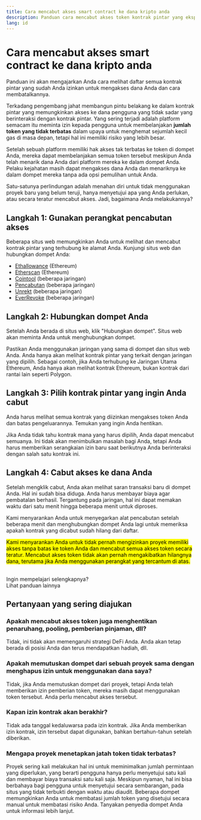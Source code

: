 ```yaml
---
title: Cara mencabut akses smart contract ke dana kripto anda
description: Panduan cara mencabut akses token kontrak pintar yang eksploitatif
lang: id
---
```


# Cara mencabut akses smart contract ke dana kripto anda

Panduan ini akan mengajarkan Anda cara melihat daftar semua kontrak pintar yang sudah Anda izinkan untuk mengakses dana Anda dan cara membatalkannya.

Terkadang pengembang jahat membangun pintu belakang ke dalam kontrak pintar yang memungkinkan akses ke dana pengguna yang tidak sadar yang berinteraksi dengan kontrak pintar. Yang sering terjadi adalah platform semacam itu meminta izin kepada pengguna untuk membelanjakan **jumlah token yang tidak terbatas** dalam upaya untuk menghemat sejumlah kecil gas di masa depan, tetapi hal ini memiliki risiko yang lebih besar.

Setelah sebuah platform memiliki hak akses tak terbatas ke token di dompet Anda, mereka dapat membelanjakan semua token tersebut meskipun Anda telah menarik dana Anda dari platform mereka ke dalam dompet Anda. Pelaku kejahatan masih dapat mengakses dana Anda dan menariknya ke dalam dompet mereka tanpa ada opsi pemulihan untuk Anda.

Satu-satunya perlindungan adalah menahan diri untuk tidak menggunakan proyek baru yang belum teruji, hanya menyetujui apa yang Anda perlukan, atau secara teratur mencabut akses. Jadi, bagaimana Anda melakukannya?

## Langkah 1: Gunakan perangkat pencabutan akses

Beberapa situs web memungkinkan Anda untuk melihat dan mencabut kontrak pintar yang terhubung ke alamat Anda. Kunjungi situs web dan hubungkan dompet Anda:

- [Ethallowance](https://ethallowance.com/) (Ethereum)
- [Etherscan](https://etherscan.io/tokenapprovalchecker) (Ethereum)
- [Cointool](https://cointool.app/approve/eth) (beberapa jaringan)
- [Pencabutan](https://revoke.cash/) (beberapa jaringan)
- [Unrekt](https://app.unrekt.net/) (beberapa jaringan)
- [EverRevoke](https://everrise.com/everrevoke/) (beberapa jaringan)

## Langkah 2: Hubungkan dompet Anda

Setelah Anda berada di situs web, klik "Hubungkan dompet". Situs web akan meminta Anda untuk menghubungkan dompet.

Pastikan Anda menggunakan jaringan yang sama di dompet dan situs web Anda. Anda hanya akan melihat kontrak pintar yang terkait dengan jaringan yang dipilih. Sebagai contoh, jika Anda terhubung ke Jaringan Utama Ethereum, Anda hanya akan melihat kontrak Ethereum, bukan kontrak dari rantai lain seperti Polygon.

## Langkah 3: Pilih kontrak pintar yang ingin Anda cabut

Anda harus melihat semua kontrak yang diizinkan mengakses token Anda dan batas pengeluarannya. Temukan yang ingin Anda hentikan.

Jika Anda tidak tahu kontrak mana yang harus dipilih, Anda dapat mencabut semuanya. Ini tidak akan menimbulkan masalah bagi Anda, tetapi Anda harus memberikan serangkaian izin baru saat berikutnya Anda berinteraksi dengan salah satu kontrak ini.

## Langkah 4: Cabut akses ke dana Anda

Setelah mengklik cabut, Anda akan melihat saran transaksi baru di dompet Anda. Hal ini sudah bisa diduga. Anda harus membayar biaya agar pembatalan berhasil. Tergantung pada jaringan, hal ini dapat memakan waktu dari satu menit hingga beberapa menit untuk diproses.

Kami menyarankan Anda untuk menyegarkan alat pencabutan setelah beberapa menit dan menghubungkan dompet Anda lagi untuk memeriksa apakah kontrak yang dicabut sudah hilang dari daftar.

<mark>Kami menyarankan Anda untuk tidak pernah mengizinkan proyek memiliki akses tanpa batas ke token Anda dan mencabut semua akses token secara teratur. Mencabut akses token tidak akan pernah mengakibatkan hilangnya dana, terutama jika Anda menggunakan perangkat yang tercantum di atas.</mark>

 <br />

<Alert className="justify-between">
  <AlertEmoji text=":eyes:" />
  <div>Ingin mempelajari selengkapnya?</div>
  <ButtonLink href="/guides/">
    Lihat panduan lainnya
  </ButtonLink>
</Alert>

## Pertanyaan yang sering diajukan

### Apakah mencabut akses token juga menghentikan penaruhang, pooling, pemberian pinjaman, dll?

Tidak, ini tidak akan memengaruhi strategi DeFi Anda. Anda akan tetap berada di posisi Anda dan terus mendapatkan hadiah, dll.

### Apakah memutuskan dompet dari sebuah proyek sama dengan menghapus izin untuk menggunakan dana saya?

Tidak, jika Anda memutuskan dompet dari proyek, tetapi Anda telah memberikan izin pemberian token, mereka masih dapat menggunakan token tersebut. Anda perlu mencabut akses tersebut.

### Kapan izin kontrak akan berakhir?

Tidak ada tanggal kedaluwarsa pada izin kontrak. Jika Anda memberikan izin kontrak, izin tersebut dapat digunakan, bahkan bertahun-tahun setelah diberikan.

### Mengapa proyek menetapkan jatah token tidak terbatas?

Proyek sering kali melakukan hal ini untuk meminimalkan jumlah permintaan yang diperlukan, yang berarti pengguna hanya perlu menyetujui satu kali dan membayar biaya transaksi satu kali saja. Meskipun nyaman, hal ini bisa berbahaya bagi pengguna untuk menyetujui secara sembarangan, pada situs yang tidak terbukti dengan waktu atau diaudit. Beberapa dompet memungkinkan Anda untuk membatasi jumlah token yang disetujui secara manual untuk membatasi risiko Anda. Tanyakan penyedia dompet Anda untuk informasi lebih lanjut.

